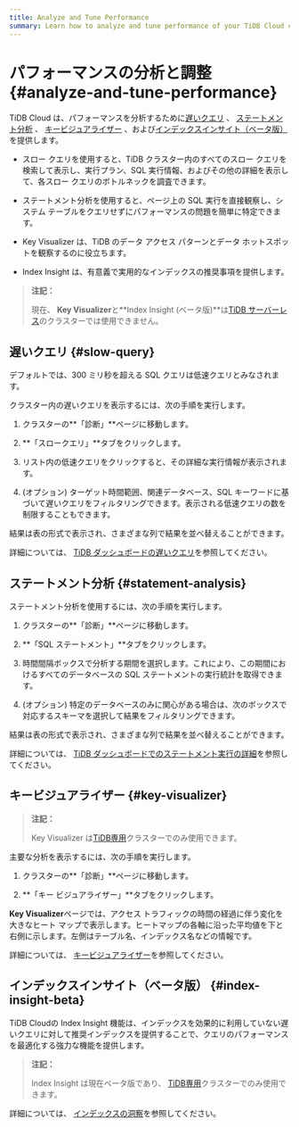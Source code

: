 ```yaml
---
title: Analyze and Tune Performance
summary: Learn how to analyze and tune performance of your TiDB Cloud cluster.
---
```


# パフォーマンスの分析と調整 {#analyze-and-tune-performance}

TiDB Cloud は、パフォーマンスを分析するために[遅いクエリ](#slow-query) 、 [ステートメント分析](#statement-analysis) 、 [キービジュアライザー](#key-visualizer) 、および[インデックスインサイト（ベータ版）](#index-insight-beta)を提供します。

-   スロー クエリを使用すると、TiDB クラスター内のすべてのスロー クエリを検索して表示し、実行プラン、SQL 実行情報、およびその他の詳細を表示して、各スロー クエリのボトルネックを調査できます。

-   ステートメント分析を使用すると、ページ上の SQL 実行を直接観察し、システム テーブルをクエリせずにパフォーマンスの問題を簡単に特定できます。

-   Key Visualizer は、TiDB のデータ アクセス パターンとデータ ホットスポットを観察するのに役立ちます。

-   Index Insight は、有意義で実用的なインデックスの推奨事項を提供します。

> **注記：**
>
> 現在、 **Key Visualizer**と**Index Insight (ベータ版)**は[TiDB サーバーレス](/tidb-cloud/select-cluster-tier.md#tidb-serverless)のクラスターでは使用できません。

## 遅いクエリ {#slow-query}

デフォルトでは、300 ミリ秒を超える SQL クエリは低速クエリとみなされます。

クラスター内の遅いクエリを表示するには、次の手順を実行します。

1.  クラスターの**「診断」**ページに移動します。

2.  **「スロークエリ」**タブをクリックします。

3.  リスト内の低速クエリをクリックすると、その詳細な実行情報が表示されます。

4.  (オプション) ターゲット時間範囲、関連データベース、SQL キーワードに基づいて遅いクエリをフィルタリングできます。表示される低速クエリの数を制限することもできます。

結果は表の形式で表示され、さまざまな列で結果を並べ替えることができます。

詳細については、 [TiDB ダッシュボードの遅いクエリ](https://docs.pingcap.com/tidb/stable/dashboard-slow-query)を参照してください。

## ステートメント分析 {#statement-analysis}

ステートメント分析を使用するには、次の手順を実行します。

1.  クラスターの**「診断」**ページに移動します。

2.  **「SQL ステートメント」**タブをクリックします。

3.  時間間隔ボックスで分析する期間を選択します。これにより、この期間におけるすべてのデータベースの SQL ステートメントの実行統計を取得できます。

4.  (オプション) 特定のデータベースのみに関心がある場合は、次のボックスで対応するスキーマを選択して結果をフィルタリングできます。

結果は表の形式で表示され、さまざまな列で結果を並べ替えることができます。

詳細については、 [TiDB ダッシュボードでのステートメント実行の詳細](https://docs.pingcap.com/tidb/stable/dashboard-statement-details)を参照してください。

## キービジュアライザー {#key-visualizer}

> **注記：**
>
> Key Visualizer は[TiDB専用](/tidb-cloud/select-cluster-tier.md#tidb-dedicated)クラスターでのみ使用できます。

主要な分析を表示するには、次の手順を実行します。

1.  クラスターの**「診断」**ページに移動します。

2.  **「キー ビジュアライザー」**タブをクリックします。

**Key Visualizer**ページでは、アクセス トラフィックの時間の経過に伴う変化を大きなヒート マップで表示します。ヒートマップの各軸に沿った平均値を下と右側に示します。左側はテーブル名、インデックス名などの情報です。

詳細については、 [キービジュアライザー](https://docs.pingcap.com/tidb/stable/dashboard-key-visualizer)を参照してください。

## インデックスインサイト（ベータ版） {#index-insight-beta}

TiDB Cloudの Index Insight 機能は、インデックスを効果的に利用していない遅いクエリに対して推奨インデックスを提供することで、クエリのパフォーマンスを最適化する強力な機能を提供します。

> **注記：**
>
> Index Insight は現在ベータ版であり、 [TiDB専用](/tidb-cloud/select-cluster-tier.md#tidb-dedicated)クラスターでのみ使用できます。

詳細については、 [インデックスの洞察](/tidb-cloud/index-insight.md)を参照してください。
